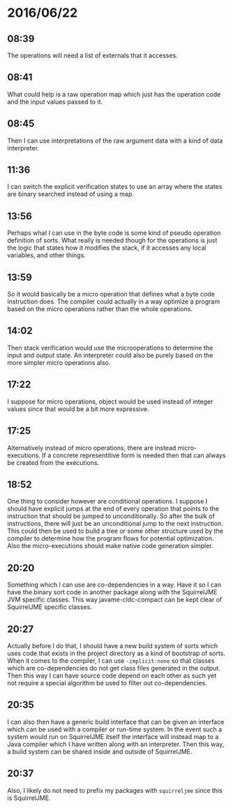 # 2016/06/22

## 08:39

The operations will need a list of externals that it accesses.

## 08:41

What could help is a raw operation map which just has the operation code and
the input values passed to it.

## 08:45

Then I can use interpretations of the raw argument data with a kind of data
interpreter.

## 11:36

I can switch the explicit verification states to use an array where the states
are binary searched instead of using a map.

## 13:56

Perhaps what I can use in the byte code is some kind of pseudo operation
definition of sorts. What really is needed though for the operations is just
the logic that states how it modifies the stack, if it accesses any local
variables, and other things.

## 13:59

So it would basically be a micro operation that defines what a byte code
instruction does. The compiler could actually in a way optimize a program
based on the micro operations rather than the whole operations.

## 14:02

Then stack verification would use the microoperations to determine the input
and output state. An interpreter could also be purely based on the more simpler
micro operations also.

## 17:22

I suppose for micro operations, object would be used instead of integer
values since that would be a bit more expressive.

## 17:25

Alternatively instead of micro operations, there are instead micro-executions.
If a concrete representitive form is needed then that can always be created
from the executions.

## 18:52

One thing to consider however are conditional operations. I suppose I should
have explicit jumps at the end of every operation that points to the
instruction that should be jumped to unconditionally. So after the bulk of
instructions, there will just be an unconditional jump to the next instruction.
This could then be used to build a tree or some other structure used by the
compiler to determine how the program flows for potential optimization. Also
the micro-executions should make native code generation simpler.

## 20:20

Something which I can use are co-dependencies in a way. Have it so I can have
the binary sort code in another package along with the SquirrelJME JVM specific
classes. This way javame-cldc-compact can be kept clear of SquirrelJME specific
classes.

## 20:27

Actually before I do that, I should have a new build system of sorts which
uses code that exists in the project directory as a kind of bootstrap of sorts.
When it comes to the compiler, I can use `-implicit:none` so that classes
which are co-dependencies do not get class files generated in the output. Then
this way I can have source code depend on each other as such yet not require
a special algorithm be used to filter out co-dependencies.

## 20:35

I can also then have a generic build interface that can be given an interface
which can be used with a compiler or run-time system. In the event such a
system would run on SquirrelJME itself the interface will instead map to a Java
compiler which I have written along with an interpreter. Then this way, a build
system can be shared inside and outside of SquirrelJME.

## 20:37

Also, I likely do not need to prefix my packages with `squirreljme` since this
is SquirrelJME.

